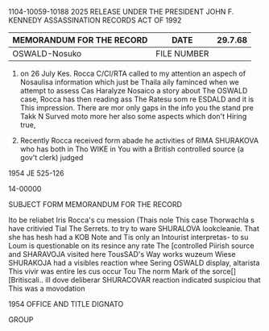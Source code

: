 1104-10059-10188 2025 RELEASE UNDER THE PRESIDENT JOHN F. KENNEDY ASSASSINATION RECORDS ACT OF 1992

MEMORANDUM FOR THE RECORD | DATE | 29.7.68
---|---|---
OSWALD-Nosuko | FILE NUMBER |

1.  on 26 July Kes. Rocca C/CI/RTA called to my attention an aspech
    of Nosaulisa information which just be Thaila
    aily faminced when we attempt to assess
    Cas Haralyze Nosaico a story about
    The OSWALD case, Rocca has then reading ass The Ratesu
    som re ESDALD and it is This impression. There are mor only
    gaps in the info you the stand pre Takk N Surved moto more her
    also some aspects which don't Hiring true,
    
2.  Recently Rocca received form abade he activities of RIMA SHURAKOVA who has both in Tho WIKE in You with a British controlled source (a gov't clerk) judged

1954 JE 525-126

14-00000

SUBJECT
FORM
MEMORANDUM FOR THE RECORD

Ito be reliabet Iris Rocca's cu mession (Thais nole This case Thorwachla s have critivied Tial The Serrets. to try to ware SHURALOVA lookcleanie. That she has hesh had a KOB Note and Tis only an Intourist interpretas- to su Loum is questionable on its resince any rate The [controlled Piirish source and SHARAVOJA visited here TousSAD's Way works wuzeum Wiese SHURAKOJA had a visibles reaction whee Sering OSWALD display, altarista This vivir was entire les cus occur Tou The norm Mark of the sorce[] [Britiscali.. ill dove deliberar SHURACOVAR reaction indicated suspiciou that This was a movodation

1954
OFFICE AND TITLE
DIGNATO

GROUP
